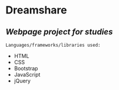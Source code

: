 # Dreamshare
## *Webpage project for studies*

`Languages/frameworks/libraries used:`  
* HTML
* CSS
* Bootstrap
* JavaScript
* jQuery
